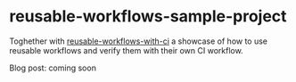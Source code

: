 # reusable-workflows-sample-project
Toghether with [reusable-workflows-with-ci](https://github.com/XiangRongLin/reusable-workflows-with-ci) a showcase of how to use reusable workflows and verify them with their own CI workflow.

Blog post: coming soon
